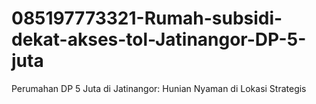 # 085197773321-Rumah-subsidi-dekat-akses-tol-Jatinangor-DP-5-juta
Perumahan DP 5 Juta di Jatinangor: Hunian Nyaman di Lokasi Strategis
